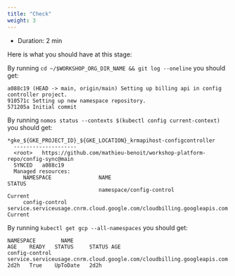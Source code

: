 ```yaml
---
title: "Check"
weight: 3
---
```


- Duration: 2 min

Here is what you should have at this stage:

By running `cd ~/$WORKSHOP_ORG_DIR_NAME && git log --oneline` you should get:
```Plaintext
a088c19 (HEAD -> main, origin/main) Setting up billing api in config controller project.
910571c Setting up new namespace repository.
571205a Initial commit
```

By running `nomos status --contexts $(kubectl config current-context)` you should get:
```Plaintext
*gke_${GKE_PROJECT_ID}_${GKE_LOCATION}_krmapihost-configcontroller
  --------------------
  <root>   https://github.com/mathieu-benoit/workshop-platform-repo/config-sync@main   
  SYNCED   a088c19                                                                    
  Managed resources:
     NAMESPACE               NAME                                                                                                  STATUS
                             namespace/config-control                                                                              Current
     config-control          service.serviceusage.cnrm.cloud.google.com/cloudbilling.googleapis.com                                Current
```

By running `kubectl get gcp --all-namespaces` you should get:
```Plaintext
NAMESPACE        NAME                                                                     AGE    READY   STATUS     STATUS AGE
config-control   service.serviceusage.cnrm.cloud.google.com/cloudbilling.googleapis.com   2d2h   True    UpToDate   2d2h
```